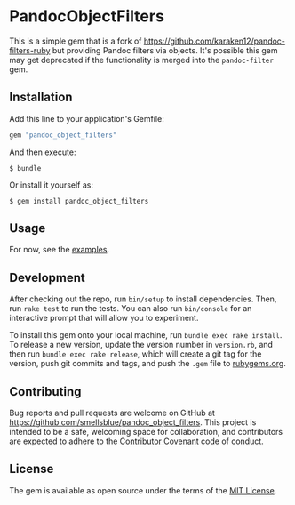 # PandocObjectFilters

This is a simple gem that is a fork of
https://github.com/karaken12/pandoc-filters-ruby but providing Pandoc filters
via objects. It's possible this gem may get deprecated if the functionality is
merged into the `pandoc-filter` gem.

## Installation

Add this line to your application's Gemfile:

```ruby
gem "pandoc_object_filters"
```

And then execute:

    $ bundle

Or install it yourself as:

    $ gem install pandoc_object_filters

## Usage

For now, see the [examples](examples).

## Development

After checking out the repo, run `bin/setup` to install dependencies. Then, run `rake test` to run the tests. You can also run `bin/console` for an interactive prompt that will allow you to experiment.

To install this gem onto your local machine, run `bundle exec rake install`. To release a new version, update the version number in `version.rb`, and then run `bundle exec rake release`, which will create a git tag for the version, push git commits and tags, and push the `.gem` file to [rubygems.org](https://rubygems.org).

## Contributing

Bug reports and pull requests are welcome on GitHub at https://github.com/smellsblue/pandoc_object_filters. This project is intended to be a safe, welcoming space for collaboration, and contributors are expected to adhere to the [Contributor Covenant](http://contributor-covenant.org) code of conduct.

## License

The gem is available as open source under the terms of the [MIT License](http://opensource.org/licenses/MIT).
